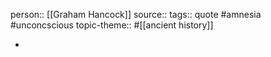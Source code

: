 person:: [[Graham Hancock]] 
source::
tags:: quote #amnesia #unconcscious 
topic-theme:: #[[ancient history]]

-